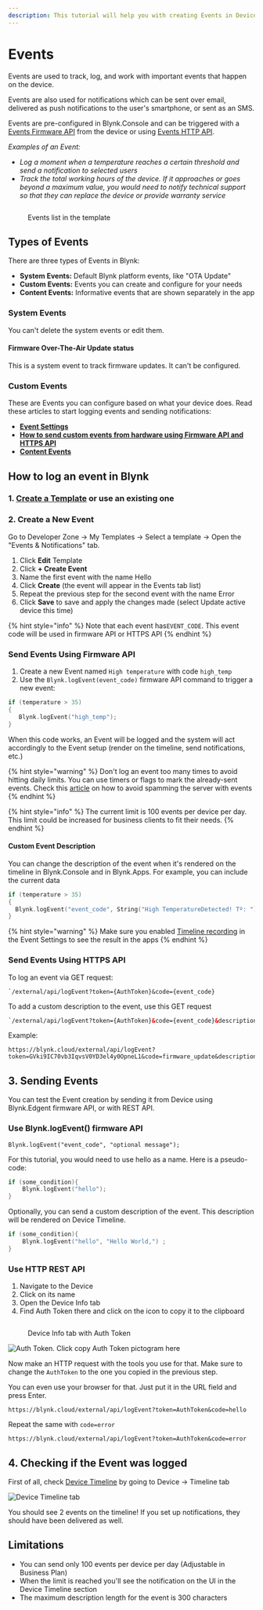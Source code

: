 ```yaml
---
description: This tutorial will help you with creating Events in Device Templates
---
```


# Events

Events are used to track, log, and work with important events that happen on the device.&#x20;

Events are also used for notifications which can be sent over email, delivered as push notifications to the user's smartphone, or sent as an SMS.

Events are pre-configured in Blynk.Console and can be triggered with a [Events Firmware API](../blynk-library-firmware-api/log-event.md) from the device or using [Events HTTP API](../blynk.cloud/device-https-api/trigger-events-api.md).

_Examples of an Event:_

* _Log a moment when a temperature reaches a certain threshold and send a notification to selected users_
* _Track the total working hours of the device. If it approaches or goes beyond a maximum value, you would need to notify technical support so that they can replace the device or provide warranty service_

<figure><img src="../.gitbook/assets/screenshot-blynk-qa.com-2024.01.15-17_39_04.png" alt=""><figcaption><p>Events list in the template</p></figcaption></figure>

## Types of Events

There are three types of Events in Blynk:&#x20;

* **System Events:** Default Blynk platform events, like "OTA Update"
* **Custom Events:** Events you can create and configure for your needs
* **Content Events:** Informative events that are shown separately in the app

### System Events

You can't delete the system events or edit them.

#### Firmware Over-The-Air Update status

This is a system event to track firmware updates. It can't be configured.



### Custom Events

These are Events you can configure based on what your device does. Read these articles to start logging events and sending notifications:&#x20;

* [**Event Settings**](../blynk.console/templates/events/custom-events/events-general-setting.md)
* [**How to send custom events from hardware using Firmware API and HTTPS API**](../blynk.console/templates/events/custom-events/events--how-to-log-events.md)&#x20;
* [**Content Events**](../blynk.console/templates/events/custom-events/events-content-events.md)



## How to log an event in Blynk

### 1. [Create a Template](template-quick-setup/) or use an existing one

### 2. Create a New Event

Go to Developer Zone -> My Templates -> Select a template -> Open the "Events & Notifications" tab.

1. Click **Edit** Template
2. Click **+ Create Event**
3. Name the first event with the name Hello
4. Click **Create** (the event will appear in the Events tab list)
5. Repeat the previous step for the second event with the name Error
6. Click **Save** to save and apply the changes made (select Update active device this time)

{% hint style="info" %}
Note that each event has`EVENT_CODE`. This event code will be used in firmware API or HTTPS API
{% endhint %}

### Send Events Using Firmware API

1. Create a new Event named `High temperature` with code `high_temp`
2. Use the `Blynk.logEvent(event_code)` firmware API command to trigger a new event:

```cpp
if (temperature > 35)
{
   Blynk.logEvent("high_temp");
}
```

When this code works, an Event will be logged and the system will act accordingly to the Event setup (render on the timeline, send notifications, etc.)

{% hint style="warning" %}
Don't log an event too many times to avoid hitting daily limits. You can use timers or flags to mark the already-sent events. Check this [article](how-to-display-any-sensor-data-in-blynk-app.md) on how to avoid spamming the server with events
{% endhint %}

{% hint style="info" %}
The current limit is 100 events per device per day. This limit could be increased for business clients to fit their needs.
{% endhint %}

#### Custom Event Description

You can change the description of the event when it's rendered on the timeline in Blynk.Console and in Blynk.Apps. For example, you can include the current data

```cpp
if (temperature > 35)
{
  Blynk.logEvent("event_code", String("High TemperatureDetected! Tº: ") + temp);
}
```

{% hint style="warning" %}
Make sure you enabled [Timeline recording](../blynk.console/templates/events/custom-events/events-general-setting.md#show-event-on-the-timeline) in the Event Settings to see the result in the apps
{% endhint %}



### Send Events Using HTTPS API

To log an event via GET request:&#x20;

```
`/external/api/logEvent?token={AuthToken}&code={event_code}
```



To add a custom description to the event, use this GET request

```html
`/external/api/logEvent?token={AuthToken}&code={event_code}&description={event_description}
```



Example:

```
https://blynk.cloud/external/api/logEvent?token=GVki9IC70vb3IqvsV0YD3el4y0OpneL1&code=firmware_update&description=test
```

##

## 3. Sending Events

You can test the Event creation by sending it from Device using Blynk.Edgent firmware API, or with REST API.

### Use Blynk.logEvent() firmware API

`Blynk.logEvent("event_code", "optional message");`

For this tutorial, you would need to use hello as a name. Here is a pseudo-code:

```cpp
if (some_condition){
    Blynk.logEvent("hello");
}
```

Optionally, you can send a custom description of the event. This description will be rendered on Device Timeline.

```cpp
if (some_condition){
    Blynk.logEvent("hello", "Hello World,") ;
}
```

### Use HTTP REST API

1. Navigate to the Device
2. Click on its name
3. Open the Device Info tab
4. Find Auth Token there and click on the icon to copy it to the clipboard

<figure><img src="../.gitbook/assets/screenshot-blynk-qa.com-2024.01.15-18_01_44.png" alt=""><figcaption><p>Device Info tab with Auth Token</p></figcaption></figure>

![Auth Token. Click copy Auth Token pictogram here](../.gitbook/assets/single\_auth\_token.png)

Now make an HTTP request with the tools you use for that. Make sure to change the `AuthToken` to the one you copied in the previous step.

You can even use your browser for that. Just put it in the URL field and press Enter.

```http
https://blynk.cloud/external/api/logEvent?token=AuthToken&code=hello
```

Repeat the same with `code=error`

```http
https://blynk.cloud/external/api/logEvent?token=AuthToken&code=error
```

## 4. Checking if the Event was logged

First of all, check [Device Timeline](../blynk.console/devices/device-profile/timeline.md) by going to Device -> Timeline tab

![Device Timeline tab](../.gitbook/assets/events\_on\_timeline.png)

You should see 2 events on the timeline! If you set up notifications, they should have been delivered as well.

## Limitations

* You can send only 100 events per device per day (Adjustable in Business Plan)
* When the limit is reached you'll see the notification on the UI in the Device Timeline section
* The maximum description length for the event is 300 characters

